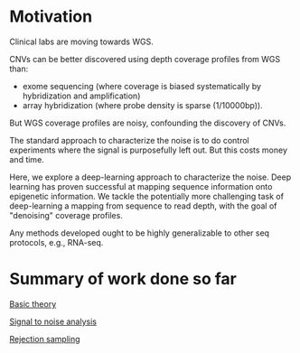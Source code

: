 # Motivation

Clinical labs are moving towards WGS. 

CNVs can be better discovered using depth coverage profiles from WGS than:  
* exome sequencing (where coverage is biased systematically by hybridization and amplification) 
* array hybridization (where probe density is sparse (1/10000bp)). 

But WGS coverage profiles are noisy, confounding the discovery of CNVs. 

The standard approach to characterize the noise is to do control experiments 
where the signal is purposefully left out.  But this costs money and time. 

Here, we explore a deep-learning approach to characterize the noise. 
Deep learning has proven successful at mapping sequence information onto 
epigenetic information. We tackle the potentially more challenging 
task of deep-learning a mapping from sequence to read depth, 
with the goal of "denoising" coverage profiles.  

Any methods developed ought to be highly generalizable to other seq protocols, e.g., RNA-seq. 

# Summary of work done so far 

[Basic theory](http://nbviewer.jupyter.org/github/petermchale/denoising_coverage_profiles/blob/master/theory.ipynb)

[Signal to noise analysis](http://nbviewer.jupyter.org/github/petermchale/denoising_coverage_profiles/blob/master/signalToNoise.ipynb)

[Rejection sampling](http://nbviewer.jupyter.org/github/petermchale/denoising_coverage_profiles/blob/master/rejection_sampling.ipynb)


